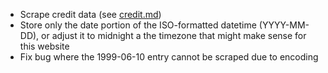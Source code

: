 * Scrape credit data (see [credit.md](credit.md))
* Store only the date portion of the ISO-formatted datetime (YYYY-MM-DD), or
  adjust it to midnight a the timezone that might make sense for this website
* Fix bug where the 1999-06-10 entry cannot be scraped due to encoding
